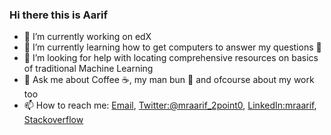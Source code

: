 ### Hi there this is Aarif

- 🔭 I’m currently working on edX 
- 🌱 I’m currently learning how to get computers to answer my questions 🤖
-  🤔 I’m looking for help with locating comprehensive resources on basics of traditional Machine Learning 
- 💬 Ask me about Coffee  ☕️,  my man bun 😬 and ofcourse about my work too
-  📫 How to reach me: [Email](mailto:mraarif@outlook.com), [Twitter:@mraarif_2point0](https://twitter.com/mraarif_2point0), [LinkedIn:mraarif](https://linkedin.com/in/mraarif), [Stackoverflow](https://stackoverflow.com/users/6027876/aarif)
